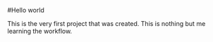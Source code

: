 #Hello world

This is the very first project that was created. This is nothing but me learning the workflow.

